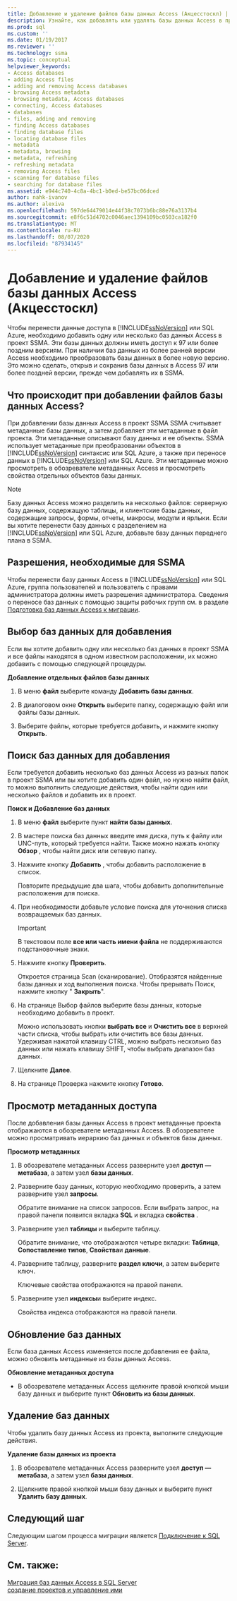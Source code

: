 ```yaml
---
title: Добавление и удаление файлов базы данных Access (Акцесстоскл) | Документация Майкрософт
description: Узнайте, как добавлять или удалять базы данных Access в проекте SSMA для переноса данных Access в SQL Server или базу данных SQL Azure.
ms.prod: sql
ms.custom: ''
ms.date: 01/19/2017
ms.reviewer: ''
ms.technology: ssma
ms.topic: conceptual
helpviewer_keywords:
- Access databases
- adding Access files
- adding and removing Access databases
- browsing Access metadata
- browsing metadata, Access databases
- connecting, Access databases
- databases
- files, adding and removing
- finding Access databases
- finding database files
- locating database files
- metadata
- metadata, browsing
- metadata, refreshing
- refreshing metadata
- removing Access files
- scanning for database files
- searching for database files
ms.assetid: e944c740-4c8a-4bc1-b0ed-be57bc06dced
author: nahk-ivanov
ms.author: alexiva
ms.openlocfilehash: 597de64479014e44f38c7073b6bc88e76a3137b4
ms.sourcegitcommit: e8f6c51d4702c0046aec1394109bc0503ca182f0
ms.translationtype: MT
ms.contentlocale: ru-RU
ms.lasthandoff: 08/07/2020
ms.locfileid: "87934145"
---
```

# <a name="adding-and-removing-access-database-files-accesstosql"></a>Добавление и удаление файлов базы данных Access (Акцесстоскл)
Чтобы перенести данные доступа в [!INCLUDE[ssNoVersion](../../includes/ssnoversion-md.md)] или SQL Azure, необходимо добавить одну или несколько баз данных Access в проект SSMA. Эти базы данных должны иметь доступ к 97 или более поздним версиям. При наличии баз данных из более ранней версии Access необходимо преобразовать базы данных в более новую версию. Это можно сделать, открыв и сохранив базы данных в Access 97 или более поздней версии, прежде чем добавлять их в SSMA.  
  
## <a name="what-happens-when-you-add-access-database-files"></a>Что происходит при добавлении файлов базы данных Access?  
При добавлении базы данных Access в проект SSMA SSMA считывает метаданные базы данных, а затем добавляет эти метаданные в файл проекта. Эти метаданные описывают базу данных и ее объекты. SSMA использует метаданные при преобразовании объектов в [!INCLUDE[ssNoVersion](../../includes/ssnoversion-md.md)] синтаксис или SQL Azure, а также при переносе данных в [!INCLUDE[ssNoVersion](../../includes/ssnoversion-md.md)] или SQL Azure. Эти метаданные можно просмотреть в обозревателе метаданных Access и просмотреть свойства отдельных объектов базы данных.  
  
> [!NOTE]  
> Базу данных Access можно разделить на несколько файлов: серверную базу данных, содержащую таблицы, и клиентские базы данных, содержащие запросы, формы, отчеты, макросы, модули и ярлыки. Если вы хотите перенести базу данных с разделением на [!INCLUDE[ssNoVersion](../../includes/ssnoversion-md.md)] или SQL Azure, добавьте базу данных переднего плана в SSMA.  
  
## <a name="permissions-that-are-required-by-ssma"></a>Разрешения, необходимые для SSMA  
Чтобы перенести базу данных Access в [!INCLUDE[ssNoVersion](../../includes/ssnoversion-md.md)] или SQL Azure, группа пользователей и пользователь с правами администратора должны иметь разрешения администратора. Сведения о переносе баз данных с помощью защиты рабочих групп см. в разделе [Подготовка баз данных Access к миграции](preparing-access-databases-for-migration-accesstosql.md).  
  
## <a name="selecting-databases-to-add"></a>Выбор баз данных для добавления  
Если вы хотите добавить одну или несколько баз данных в проект SSMA и все файлы находятся в одном известном расположении, их можно добавить с помощью следующей процедуры.  
  
**Добавление отдельных файлов базы данных**  
  
1.  В меню **файл** выберите команду **Добавить базы данных**.  
  
2.  В диалоговом окне **Открыть** выберите папку, содержащую файл или файлы базы данных.  
  
3.  Выберите файлы, которые требуется добавить, и нажмите кнопку **Открыть**.  
  
## <a name="finding-databases-to-add"></a>Поиск баз данных для добавления  
Если требуется добавить несколько баз данных Access из разных папок в проект SSMA или вы хотите добавить один файл, но нужно найти файл, то можно выполнить следующие действия, чтобы найти один или несколько файлов и добавить их в проект.  
  
**Поиск и Добавление баз данных**  
  
1.  В меню **файл** выберите пункт **найти базы данных**.  
  
2.  В мастере поиска баз данных введите имя диска, путь к файлу или UNC-путь, который требуется найти. Также можно нажать кнопку **Обзор** , чтобы найти диск или сетевую папку.  
  
3.  Нажмите кнопку **Добавить** , чтобы добавить расположение в список.  
  
    Повторите предыдущие два шага, чтобы добавить дополнительные расположения для поиска.  
  
4.  При необходимости добавьте условие поиска для уточнения списка возвращаемых баз данных.  
  
    > [!IMPORTANT]  
    > В текстовом поле **все или часть имени файла** не поддерживаются подстановочные знаки.  
  
5.  Нажмите кнопку **Проверить**.  
  
    Откроется страница Scan (сканирование). Отобразятся найденные базы данных и ход выполнения поиска. Чтобы прерывать Поиск, нажмите кнопку " **Закрыть**".  
  
6.  На странице Выбор файлов выберите базы данных, которые необходимо добавить в проект.  
  
    Можно использовать кнопки **выбрать все** и **Очистить все** в верхней части списка, чтобы выбрать или очистить все базы данных. Удерживая нажатой клавишу CTRL, можно выбрать несколько баз данных или нажать клавишу SHIFT, чтобы выбрать диапазон баз данных.  
  
7.  Щелкните **Далее**.  
  
8.  На странице Проверка нажмите кнопку **Готово**.  
  
## <a name="browsing-access-metadata"></a>Просмотр метаданных доступа  
После добавления базы данных Access в проект метаданные проекта отображаются в обозревателе метаданных Access. В обозревателе можно просматривать иерархию баз данных и объектов базы данных.  
  
**Просмотр метаданных**  
  
1.  В обозревателе метаданных Access разверните узел **доступ — метабаза**, а затем узел **базы данных**.  
  
2.  Разверните базу данных, которую необходимо проверить, а затем разверните узел **запросы**.  
  
    Обратите внимание на список запросов. Если выбрать запрос, на правой панели появится вкладка **SQL** и вкладка **свойства** .  
  
3.  Разверните узел **таблицы** и выберите таблицу.  
  
    Обратите внимание, что отображаются четыре вкладки: **Таблица**, **Сопоставление типов**, **Свойства**и **данные**.  
  
4.  Разверните таблицу, разверните **раздел ключи**, а затем выберите ключ.  
  
    Ключевые свойства отображаются на правой панели.  
  
5.  Разверните узел **индексы**и выберите индекс.  
  
    Свойства индекса отображаются на правой панели.  
  
## <a name="refreshing-databases"></a>Обновление баз данных  
Если база данных Access изменяется после добавления ее файла, можно обновить метаданные из базы данных Access.  
  
**Обновление метаданных доступа**  
  
-   В обозревателе метаданных Access щелкните правой кнопкой мыши базу данных и выберите пункт **Обновить из базы данных**.  
  
## <a name="removing-databases"></a>Удаление баз данных  
Чтобы удалить базу данных Access из проекта, выполните следующие действия.  
  
**Удаление базы данных из проекта**  
  
1.  В обозревателе метаданных Access разверните узел **доступ — метабаза**, а затем узел **базы данных**.  
  
2.  Щелкните правой кнопкой мыши базу данных и выберите пункт **Удалить базу данных**.  
  
## <a name="next-step"></a>Следующий шаг  
Следующим шагом процесса миграции является [Подключение к SQL Server](https://msdn.microsoft.com/bb8c4bde-cfc2-4636-92ae-5dd24abe9536).  
  
## <a name="see-also"></a>См. также:  
[Миграция баз данных Access в SQL Server](migrating-access-databases-to-sql-server-azure-sql-db-accesstosql.md)  
[создание проектов и управление ими](creating-and-managing-projects-accesstosql.md)  
  
